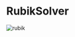 # RubikSolver



![rubik](https://user-images.githubusercontent.com/91280476/158000740-e0864146-36b4-4fe2-ae89-950bb3bab9c8.gif)
